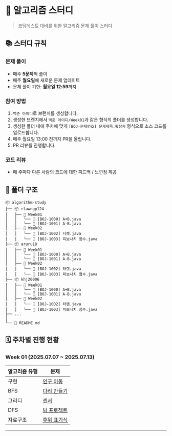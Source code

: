 # 🚀 알고리즘 스터디

> 코딩테스트 대비를 위한 알고리즘 문제 풀이 스터디

## 📚 스터디 규칙

### 문제 풀이
- 매주 **5문제**씩 풀이
- 매주 **월요일**에 새로운 문제 업데이트
- 문제 풀이 기한: **월요일 12:59**까지

### 참여 방법
1. `백준 아이디`로 브랜치를 생성합니다.
2. 생성한 브랜치에서 `백준 아이디/Week01`과 같은 형식의 폴더를 생성합니다.
3. 생성한 폴더 내에 주차에 맞게 `[BOJ-문제번호] 문제제목.확장자` 형식으로 소스 코드를 업로드합니다.
4. 매주 월요일 13:00 전까지 PR을 올립니다.
5. PR 리뷰를 진행합니다.

### 코드 리뷰
- 매 주마다 다른 사람의 코드에 대한 피드백 / 느낀점 제공

## 📁 폴더 구조

```
📦 algorithm-study
├── 📦 rlawngp124
│   ├── 📂 Week01
│   │   └── 📄 [BOJ-1000] A+B.java
│   │   └── 📄 [BOJ-1001] A-B.java
│   ├── 📂 Week02
│   │   └── 📄 [BOJ-1002] 터렛.java
│   │   └── 📄 [BOJ-1003] 피보나치 함수.java
├── 📦 aruru18
│   ├── 📂 Week01
│   │   └── 📄 [BOJ-1000] A+B.java
│   │   └── 📄 [BOJ-1001] A-B.java
│   ├── 📂 Week02
│   │   └── 📄 [BOJ-1002] 터렛.java
│   │   └── 📄 [BOJ-1003] 피보나치 함수.java
├── 📦 khj20006
│   ├── 📂 Week01
│   │   └── 📄 [BOJ-1000] A+B.java
│   │   └── 📄 [BOJ-1001] A-B.java
│   ├── 📂 Week02
│   │   └── 📄 [BOJ-1002] 터렛.java
│   │   └── 📄 [BOJ-1003] 피보나치 함수.java
├── ...
│   
└── 📄 README.md
```

## 🗓️ 주차별 진행 현황

### Week 01 (2025.07.07 ~ 2025.07.13)
| **알고리즘 유형** | **문제** |
|------|------|
| 구현 | <a href="https://www.acmicpc.net/problem/16234">인구 이동</a> |
| BFS | <a href="https://www.acmicpc.net/problem/2146">다리 만들기</a> |
| 그리디 | <a href="https://www.acmicpc.net/problem/2212">센서</a> |
| DFS | <a href="https://www.acmicpc.net/problem/9466">텀 프로젝트</a> |
| 자료구조 | <a href="https://www.acmicpc.net/problem/1918">후위 표기식</a> |
---

